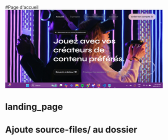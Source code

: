 #Page d'accueil
![Texte alternatif](./readme_img.png)
# landing_page

# Ajoute source-files/ au dossier